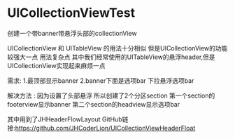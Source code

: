 # UICollectionViewTest
创建一个带banner带悬浮头部的collectionView

UICollectionView 和 UITableView 的用法十分相似 但是UICollectionView的功能较强大一点 用法复杂点
其中我们经常使用的UITableView的悬浮header,但是UICollectionView实现起来麻烦一点

需求:
1.最顶部显示banner
2.banner下面是选项bar 下拉悬浮选项bar

解决方法 :
因为设置了头部悬浮 所以创建了2个分区section 第一个section的footerview显示banner 第二个section的headview显示选项bar

其中用到了JHHeaderFlowLayout GitHub链接:https://github.com/JHCoderLion/UICollectionViewHeaderFloat
